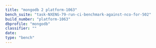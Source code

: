 ```yaml
---
title: "mongodb 2 platform-1063"
bench_suite: "task-NXENG-79-run-ci-benchmark-against-nco-for-502"
build_number: "platform-1063"
dbprofile: "mongodb"
classifier: ""
date: 
type: "bench"
---
```

